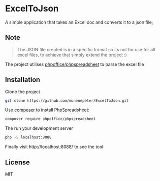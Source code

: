 # ExcelToJson
A simple application that takes an Excel doc and converts it to a json file;

## Note

> The JSON file created is in a specific format so its not for use for all excel files, to achieve that simply extend the project :)

The project utilises [phpoffice/phpspreadsheet](https://github.com/PHPOffice/PhpSpreadsheet) to parse the excel file

## Installation

Clone the project

```sh
git clone https://github.com/munenepeter/ExcelToJson.git
```

Use [composer](https://getcomposer.org) to install PhpSpreadsheet:

```sh
composer require phpoffice/phpspreadsheet
```

The run your development server

```sh
php -S localhost:8088
```
Finally visit http://localhost:8088/ to see the tool

## License

MIT
